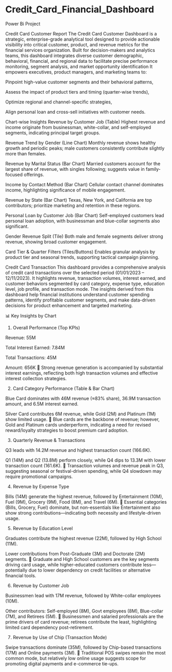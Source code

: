 # Credit_Card_Financial_Dashboard
Power Bi Project

Credit Card Customer Report
The Credit Card Customer Dashboard is a strategic, enterprise-grade analytical tool designed to provide actionable visibility into critical customer, product, and revenue metrics for the financial services organization. Built for decision-makers and analytics teams, this dashboard integrates diverse customer demographic, behavioral, financial, and regional data to facilitate precise performance monitoring, segment analysis, and market opportunity identification
It empowers executives, product managers, and marketing teams to:

Pinpoint high-value customer segments and their behavioral patterns,

Assess the impact of product tiers and timing (quarter-wise trends),

Optimize regional and channel-specific strategies,

Align personal loan and cross-sell initiatives with customer needs.

Chart-wise Insights
Revenue by Customer Job (Table)
Highest revenue and income originate from businessman, white-collar, and self-employed segments, indicating principal target groups.

Revenue Trend by Gender (Line Chart)
Monthly revenue shows healthy growth and periodic peaks; male customers consistently contribute slightly more than females.

Revenue by Marital Status (Bar Chart)
Married customers account for the largest share of revenue, with singles following; suggests value in family-focused offerings.

Income by Contact Method (Bar Chart)
Cellular contact channel dominates income, highlighting significance of mobile engagement.

Revenue by State (Bar Chart)
Texas, New York, and California are top contributors; prioritize marketing and retention in these regions.

Personal Loan by Customer Job (Bar Chart)
Self-employed customers lead personal loan adoption, with businessman and blue-collar segments also significant.

Gender Revenue Split (Tile)
Both male and female segments deliver strong revenue, showing broad customer engagement.

Card Tier & Quarter Filters (Tiles/Buttons)
Enables granular analysis by product tier and seasonal trends, supporting tactical campaign planning.



Credit Card Transaction
This dashboard provides a comprehensive analysis of credit card transactions over the selected period (01/01/2023 – 12/11/2023). It highlights revenue, transaction volumes, interest earned, and customer behaviors segmented by card category, expense type, education level, job profile, and transaction mode. The insights derived from this dashboard help financial institutions understand customer spending patterns, identify profitable customer segments, and make data-driven decisions for product enhancement and targeted marketing.

📊 Key Insights by Chart
1. Overall Performance (Top KPIs)

Revenue: 55M

Total Interest Earned: 7.84M

Total Transactions: 45M

Amount: 656K
🔹 Strong revenue generation is accompanied by substantial interest earnings, reflecting both high transaction volumes and effective interest collection strategies.

2. Card Category Performance (Table & Bar Chart)

Blue Card dominates with 46M revenue (≈83% share), 36.9M transaction amount, and 6.5M interest earned.

Silver Card contributes 6M revenue, while Gold (2M) and Platinum (1M) show limited usage.
🔹 Blue cards are the backbone of revenue; however, Gold and Platinum cards underperform, indicating a need for revised reward/loyalty strategies to boost premium card adoption.

3. Quarterly Revenue & Transactions

Q3 leads with 14.2M revenue and highest transaction count (166.6K).

Q1 (14M) and Q2 (13.8M) perform closely, while Q4 dips to 13.3M with lower transaction count (161.6K).
🔹 Transaction volumes and revenue peak in Q3, suggesting seasonal or festival-driven spending, while Q4 slowdown may require promotional campaigns.

4. Revenue by Expense Type

Bills (14M) generate the highest revenue, followed by Entertainment (10M), Fuel (9M), Grocery (9M), Food (8M), and Travel (6M).
🔹 Essential categories (Bills, Grocery, Fuel) dominate, but non-essentials like Entertainment also show strong contributions—indicating both necessity and lifestyle-driven usage.

5. Revenue by Education Level

Graduates contribute the highest revenue (22M), followed by High School (11M).

Lower contributions from Post-Graduate (3M) and Doctorate (2M) segments.
🔹 Graduate and High School customers are the key segments driving card usage, while higher-educated customers contribute less—potentially due to lower dependency on credit facilities or alternative financial tools.

6. Revenue by Customer Job

Businessmen lead with 17M revenue, followed by White-collar employees (10M).

Other contributors: Self-employed (8M), Govt employees (8M), Blue-collar (7M), and Retirees (5M).
🔹 Businessmen and salaried professionals are the prime drivers of card revenue; retirees contribute the least, highlighting limited card dependency post-retirement.

7. Revenue by Use of Chip (Transaction Mode)

Swipe transactions dominate (35M), followed by Chip-based transactions (17M) and Online payments (3M).
🔹 Traditional POS swipes remain the most common mode, but relatively low online usage suggests scope for promoting digital payments and e-commerce tie-ups.



